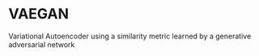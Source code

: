 # VAEGAN
Variational Autoencoder using a similarity metric learned by a generative adversarial network
